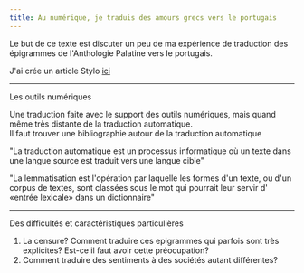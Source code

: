 ```yaml
---
title: Au numérique, je traduis des amours grecs vers le portugais
--- 
```


Le but de ce texte est discuter un peu de ma expérience de traduction des épigrammes de l'Anthologie Palatine vers le portugais. 

J'ai crée un article Stylo [ici](https://stylo.huma-num.fr/article/6412309ba12b9d0012ebb0d1/preview)

---
Les outils numériques 

Une traduction faite avec le support des outils numériques, mais quand même très distante de la traduction automatique.  
Il faut trouver une bibliographie autour de la traduction automatique

"La traduction automatique est un processus informatique où un texte dans une langue source est traduit vers une langue cible" 

"La lemmatisation est l'opération par laquelle les formes d'un texte, ou d'un corpus de textes, sont classées sous le mot qui pourrait leur servir d' «entrée lexicale» dans un dictionnaire"

--- 
Des difficultés et caractéristiques particulières

1. La censure? Comment traduire ces epigrammes qui parfois sont très explicites? Est-ce il faut avoir cette préocupation?
2. Comment traduire des sentiments à des sociétés autant différentes?
